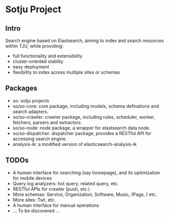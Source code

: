 Sotju Project
===

## Intro

Search engine based on Elastsearch, aiming to index and search resources within TJU, while providing:

* full functionality and extensibility
* cluster-oriented stablity
* easy deployment
* flexibility to index across multiple sites or schemas

## Packages

* so: sotju projects
* so/so-core: core package, including models, schema definations and search adapters.
* so/so-crawler: crawler package, including rules, scheduler, worker, fetchers, parsers and extractors.
* so/so-node: node package, a wrapper for elastsearch data node.
* so/so-dispatcher: dispatcher package, provides a RESTful API for accessing search engine.
* analysis-ik: a modified version of elasticsearch-analysis-ik

## TODOs

* A human interface for searching (say homepage), and its optimization for mobile devices
* Query log analyzers: hot query, related query, etc.
* RESTful APIs for crawler (push, etc.)
* More schemas: Service, Organization, Software, Music, (Page, ) etc.
* More sites: Twt, etc.
* A human interface for manual operations
* ... To be discovered ...
